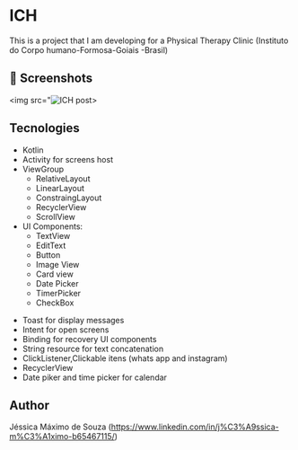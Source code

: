 # ICH
This is a project that I am developing for a Physical Therapy Clinic (Instituto do Corpo humano-Formosa-Goiais -Brasil)

## :camera_flash: Screenshots
<!-- You can add more screenshots here if you like -->
<img src="![ICH post](https://github.com/jessicamaximo23/ICH/assets/122978824/9b3319e5-a08a-4ab0-959a-90f7ecabd3d2)>

## Tecnologies
* Kotlin
* Activity for screens host
* ViewGroup
    * RelativeLayout
    * LinearLayout
    * ConstraingLayout
    * RecyclerView
    * ScrollView
* UI Components:
    - TextView
    - EditText
    - Button
    - Image View
    - Card view
    - Date Picker
    - TimerPicker
    - CheckBox
- Toast for display messages
- Intent for open screens
- Binding for recovery UI components
- String resource for text concatenation
- ClickListener,Clickable itens (whats app and instagram)
- RecyclerView
- Date piker and time picker for calendar


## Author
Jéssica Máximo de Souza (https://www.linkedin.com/in/j%C3%A9ssica-m%C3%A1ximo-b65467115/)
